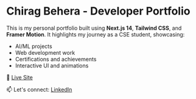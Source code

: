 # Chirag Behera - Developer Portfolio

This is my personal portfolio built using **Next.js 14**, **Tailwind CSS**, and **Framer Motion**. It highlights my journey as a CSE student, showcasing:
- AI/ML projects
- Web development work
- Certifications and achievements
- Interactive UI and animations

🔗 [Live Site](https://chiragbehera.netlify.app/)

📫 Let's connect: [LinkedIn](https://linkedin.com/in/chiragbehera)
